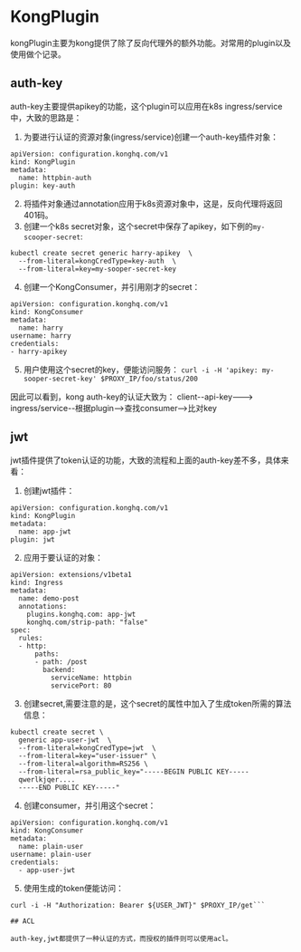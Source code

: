 # KongPlugin

kongPlugin主要为kong提供了除了反向代理外的额外功能。对常用的plugin以及使用做个记录。

## auth-key

auth-key主要提供apikey的功能，这个plugin可以应用在k8s ingress/service中，大致的思路是：
1. 为要进行认证的资源对象(ingress/service)创建一个auth-key插件对象：

```
apiVersion: configuration.konghq.com/v1
kind: KongPlugin
metadata:
  name: httpbin-auth
plugin: key-auth
```

2. 将插件对象通过annotation应用于k8s资源对象中，这是，反向代理将返回401码。
3. 创建一个k8s secret对象，这个secret中保存了apikey，如下例的`my-scooper-secret`:

```
kubectl create secret generic harry-apikey  \
  --from-literal=kongCredType=key-auth  \
  --from-literal=key=my-sooper-secret-key
```

4. 创建一个KongConsumer，并引用刚才的secret：

```
apiVersion: configuration.konghq.com/v1
kind: KongConsumer
metadata:
  name: harry
username: harry
credentials:
- harry-apikey
```
5. 用户使用这个secret的key，便能访问服务：
```curl -i -H 'apikey: my-sooper-secret-key' $PROXY_IP/foo/status/200```

因此可以看到，kong auth-key的认证大致为：
client--api-key---> ingress/service--根据plugin-->查找consumer-->比对key

## jwt

jwt插件提供了token认证的功能，大致的流程和上面的auth-key差不多，具体来看：
1. 创建jwt插件：
```
apiVersion: configuration.konghq.com/v1
kind: KongPlugin
metadata:
  name: app-jwt
plugin: jwt
```
2. 应用于要认证的对象：
```
apiVersion: extensions/v1beta1
kind: Ingress
metadata:
  name: demo-post
  annotations:
    plugins.konghq.com: app-jwt
    konghq.com/strip-path: "false"
spec:
  rules:
  - http:
      paths:
      - path: /post
        backend:
          serviceName: httpbin
          servicePort: 80
```
3. 创建secret,需要注意的是，这个secret的属性中加入了生成token所需的算法信息：
```
kubectl create secret \
  generic app-user-jwt  \
  --from-literal=kongCredType=jwt  \
  --from-literal=key="user-issuer" \
  --from-literal=algorithm=RS256 \
  --from-literal=rsa_public_key="-----BEGIN PUBLIC KEY-----
  qwerlkjqer....
  -----END PUBLIC KEY-----"
```
4. 创建consumer，并引用这个secret：
```
apiVersion: configuration.konghq.com/v1
kind: KongConsumer
metadata:
  name: plain-user
username: plain-user
credentials:
  - app-user-jwt
```
5. 使用生成的token便能访问：
```
curl -i -H "Authorization: Bearer ${USER_JWT}" $PROXY_IP/get```

## ACL

auth-key,jwt都提供了一种认证的方式，而授权的插件则可以使用acl。



